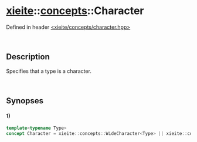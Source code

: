 # [xieite](../../xieite.md)\:\:[concepts](../../concepts.md)\:\:Character
Defined in header [<xieite/concepts/character.hpp>](../../../include/xieite/concepts/character.hpp)

&nbsp;

## Description
Specifies that a type is a character.

&nbsp;

## Synopses
#### 1)
```cpp
template<typename Type>
concept Character = xieite::concepts::WideCharacter<Type> || xieite::concepts::SameAsAnyOf<std::remove_cv_t<Type>, char, char8_t>;
```
